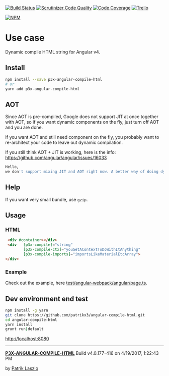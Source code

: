 [//]: #@corifeus-header


[![Build Status](https://travis-ci.org/patrikx3/angular-compile-html.svg?branch=master)](https://travis-ci.org/patrikx3/angular-compile-html)
[![Scrutinizer Code Quality](https://scrutinizer-ci.com/g/patrikx3/angular-compile-html/badges/quality-score.png?b=master)](https://scrutinizer-ci.com/g/patrikx3/angular-compile-html/?branch=master)
[![Code Coverage](https://scrutinizer-ci.com/g/patrikx3/angular-compile-html/badges/coverage.png?b=master)](https://scrutinizer-ci.com/g/patrikx3/angular-compile-html/?branch=master)  [![Trello](https://img.shields.io/badge/Trello-p3x-026aa7.svg)](https://trello.com/b/gqKHzZGy/p3x)

[![NPM](https://nodei.co/npm/p3x-angular-compile-html.png?downloads=true&downloadRank=true&stars=true)](https://nodei.co/npm/p3x-angular-compile-html/)


[//]: #@corifeus-header:end

# Use case
Dynamic compile HTML string for Angular v4. 

## Install
  
```bash
npm install --save p3x-angular-compile-html
# or
yarn add p3x-angular-compile-html
```

## AOT
Since AOT is pre-compiled, Google does not support JIT at once together with AOT, so if you want dynamic components on the fly, just turn off AOT and you are done. 

If you want AOT and still need component on the fly, you probably want to re-architect your code to leave out dynamic compilation.
  
If you still think AOT + JIT is working, here is the info: https://github.com/angular/angular/issues/16033

```bash
Hello,
we don't support mixing JIT and AOT right now. A better way of doing dynamic content is using ComponentFactoryResolver and ViewContainerRef.
```

## Help
If you want very small bundle, use ```gzip```.

## Usage

### HTML
  
```html
 <div #container></div>
 <div   [p3x-compile]="string" 
        [p3x-compile-ctx]="youGetAContextToDoWithItAnything"
        [p3x-compile-imports]="importsLikeMaterialEtcArray">        
</div>
```

### Example
Check out the example, here [test/angular-webpack/angular/page.ts](https://github.com/patrikx3/angular-compile-html/blob/master/test/angular-webpack/angular/page.ts).

## Dev environment end test
   
```bash
npm install -g yarn
git clone https://github.com/patrikx3/angular-compile-html.git
cd angular-compile-html
yarn install
grunt run|default
```

[http://localhost:8080](http://localhost:8080)



[//]: #@corifeus-footer


---
[**P3X-ANGULAR-COMPILE-HTML**](https://patrikx3.github.com/angular-compile-html) Build v4.0.177-416 on 4/19/2017, 1:22:43 PM

by [Patrik Laszlo](http://patrikx3.tk) 


[//]: #@corifeus-footer:end